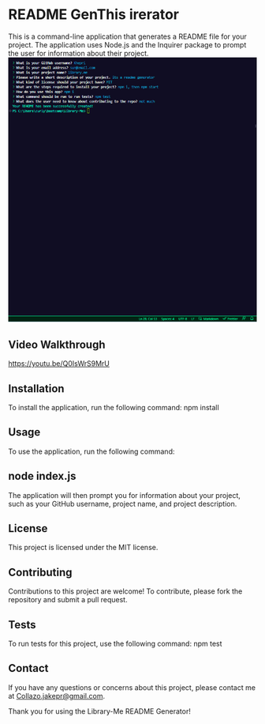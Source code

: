 # README GenThis irerator
This is a command-line application that generates a README file for your project. The application uses Node.js and the Inquirer package to prompt the user for information about their project.
![screenshot](Capture.PNG)

## Video Walkthrough
https://youtu.be/Q0IsWrS9MrU

## Installation
To install the application, run the following command:
npm install

## Usage
To use the application, run the following command:


##  node index.js
The application will then prompt you for information about your project, such as your GitHub username, project name, and project description.

## License
This project is licensed under the MIT license.

## Contributing
Contributions to this project are welcome! To contribute, please fork the repository and submit a pull request.

## Tests
To run tests for this project, use the following command:
 npm test

## Contact
If you have any questions or concerns about this project, please contact me at Collazo.jakepr@gmail.com.

Thank you for using the Library-Me README Generator!